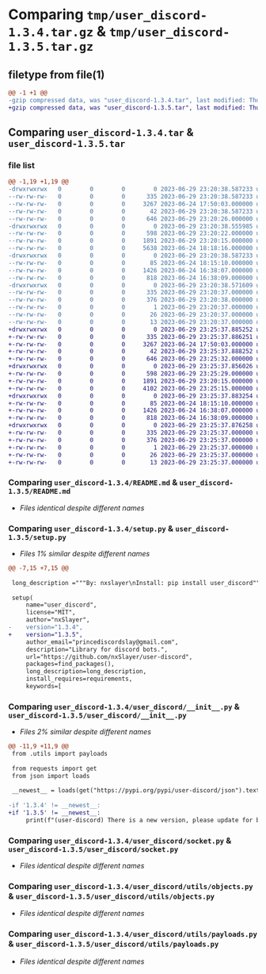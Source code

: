 # Comparing `tmp/user_discord-1.3.4.tar.gz` & `tmp/user_discord-1.3.5.tar.gz`

## filetype from file(1)

```diff
@@ -1 +1 @@
-gzip compressed data, was "user_discord-1.3.4.tar", last modified: Thu Jun 29 23:20:38 2023, max compression
+gzip compressed data, was "user_discord-1.3.5.tar", last modified: Thu Jun 29 23:25:37 2023, max compression
```

## Comparing `user_discord-1.3.4.tar` & `user_discord-1.3.5.tar`

### file list

```diff
@@ -1,19 +1,19 @@
-drwxrwxrwx   0        0        0        0 2023-06-29 23:20:38.587233 user_discord-1.3.4/
--rw-rw-rw-   0        0        0      335 2023-06-29 23:20:38.587233 user_discord-1.3.4/PKG-INFO
--rw-rw-rw-   0        0        0     3267 2023-06-24 17:50:03.000000 user_discord-1.3.4/README.md
--rw-rw-rw-   0        0        0       42 2023-06-29 23:20:38.587233 user_discord-1.3.4/setup.cfg
--rw-rw-rw-   0        0        0      646 2023-06-29 23:20:26.000000 user_discord-1.3.4/setup.py
-drwxrwxrwx   0        0        0        0 2023-06-29 23:20:38.555985 user_discord-1.3.4/user_discord/
--rw-rw-rw-   0        0        0      598 2023-06-29 23:20:22.000000 user_discord-1.3.4/user_discord/__init__.py
--rw-rw-rw-   0        0        0     1891 2023-06-29 23:20:15.000000 user_discord-1.3.4/user_discord/socket.py
--rw-rw-rw-   0        0        0     5638 2023-06-24 18:18:16.000000 user_discord-1.3.4/user_discord/user_discord.py
-drwxrwxrwx   0        0        0        0 2023-06-29 23:20:38.587233 user_discord-1.3.4/user_discord/utils/
--rw-rw-rw-   0        0        0       85 2023-06-24 18:15:10.000000 user_discord-1.3.4/user_discord/utils/__init__.py
--rw-rw-rw-   0        0        0     1426 2023-06-24 16:38:07.000000 user_discord-1.3.4/user_discord/utils/objects.py
--rw-rw-rw-   0        0        0      818 2023-06-24 16:38:09.000000 user_discord-1.3.4/user_discord/utils/payloads.py
-drwxrwxrwx   0        0        0        0 2023-06-29 23:20:38.571609 user_discord-1.3.4/user_discord.egg-info/
--rw-rw-rw-   0        0        0      335 2023-06-29 23:20:37.000000 user_discord-1.3.4/user_discord.egg-info/PKG-INFO
--rw-rw-rw-   0        0        0      376 2023-06-29 23:20:38.000000 user_discord-1.3.4/user_discord.egg-info/SOURCES.txt
--rw-rw-rw-   0        0        0        1 2023-06-29 23:20:37.000000 user_discord-1.3.4/user_discord.egg-info/dependency_links.txt
--rw-rw-rw-   0        0        0       26 2023-06-29 23:20:37.000000 user_discord-1.3.4/user_discord.egg-info/requires.txt
--rw-rw-rw-   0        0        0       13 2023-06-29 23:20:37.000000 user_discord-1.3.4/user_discord.egg-info/top_level.txt
+drwxrwxrwx   0        0        0        0 2023-06-29 23:25:37.885252 user_discord-1.3.5/
+-rw-rw-rw-   0        0        0      335 2023-06-29 23:25:37.886251 user_discord-1.3.5/PKG-INFO
+-rw-rw-rw-   0        0        0     3267 2023-06-24 17:50:03.000000 user_discord-1.3.5/README.md
+-rw-rw-rw-   0        0        0       42 2023-06-29 23:25:37.888252 user_discord-1.3.5/setup.cfg
+-rw-rw-rw-   0        0        0      646 2023-06-29 23:25:32.000000 user_discord-1.3.5/setup.py
+drwxrwxrwx   0        0        0        0 2023-06-29 23:25:37.856026 user_discord-1.3.5/user_discord/
+-rw-rw-rw-   0        0        0      598 2023-06-29 23:25:29.000000 user_discord-1.3.5/user_discord/__init__.py
+-rw-rw-rw-   0        0        0     1891 2023-06-29 23:20:15.000000 user_discord-1.3.5/user_discord/socket.py
+-rw-rw-rw-   0        0        0     4102 2023-06-29 23:25:15.000000 user_discord-1.3.5/user_discord/user_discord.py
+drwxrwxrwx   0        0        0        0 2023-06-29 23:25:37.883254 user_discord-1.3.5/user_discord/utils/
+-rw-rw-rw-   0        0        0       85 2023-06-24 18:15:10.000000 user_discord-1.3.5/user_discord/utils/__init__.py
+-rw-rw-rw-   0        0        0     1426 2023-06-24 16:38:07.000000 user_discord-1.3.5/user_discord/utils/objects.py
+-rw-rw-rw-   0        0        0      818 2023-06-24 16:38:09.000000 user_discord-1.3.5/user_discord/utils/payloads.py
+drwxrwxrwx   0        0        0        0 2023-06-29 23:25:37.876258 user_discord-1.3.5/user_discord.egg-info/
+-rw-rw-rw-   0        0        0      335 2023-06-29 23:25:37.000000 user_discord-1.3.5/user_discord.egg-info/PKG-INFO
+-rw-rw-rw-   0        0        0      376 2023-06-29 23:25:37.000000 user_discord-1.3.5/user_discord.egg-info/SOURCES.txt
+-rw-rw-rw-   0        0        0        1 2023-06-29 23:25:37.000000 user_discord-1.3.5/user_discord.egg-info/dependency_links.txt
+-rw-rw-rw-   0        0        0       26 2023-06-29 23:25:37.000000 user_discord-1.3.5/user_discord.egg-info/requires.txt
+-rw-rw-rw-   0        0        0       13 2023-06-29 23:25:37.000000 user_discord-1.3.5/user_discord.egg-info/top_level.txt
```

### Comparing `user_discord-1.3.4/README.md` & `user_discord-1.3.5/README.md`

 * *Files identical despite different names*

### Comparing `user_discord-1.3.4/setup.py` & `user_discord-1.3.5/setup.py`

 * *Files 1% similar despite different names*

```diff
@@ -7,15 +7,15 @@
 
 long_description ="""By: nxslayer\nInstall: pip install user_discord"""
 
 setup(
     name="user_discord",
     license="MIT",
     author="nxSlayer",
-    version="1.3.4",
+    version="1.3.5",
     author_email="princediscordslay@gmail.com",
     description="Library for discord bots.",
     url="https://github.com/nxSlayer/user-discord",
     packages=find_packages(),
     long_description=long_description,
     install_requires=requirements,
     keywords=[
```

### Comparing `user_discord-1.3.4/user_discord/__init__.py` & `user_discord-1.3.5/user_discord/__init__.py`

 * *Files 2% similar despite different names*

```diff
@@ -11,9 +11,9 @@
 from .utils import payloads
 
 from requests import get
 from json import loads
 
 __newest__ = loads(get("https://pypi.org/pypi/user-discord/json").text)["info"]["version"]
 
-if '1.3.4' != __newest__:
+if '1.3.5' != __newest__:
     print(f"(user-discord) There is a new version, please update for better results")
```

### Comparing `user_discord-1.3.4/user_discord/socket.py` & `user_discord-1.3.5/user_discord/socket.py`

 * *Files identical despite different names*

### Comparing `user_discord-1.3.4/user_discord/utils/objects.py` & `user_discord-1.3.5/user_discord/utils/objects.py`

 * *Files identical despite different names*

### Comparing `user_discord-1.3.4/user_discord/utils/payloads.py` & `user_discord-1.3.5/user_discord/utils/payloads.py`

 * *Files identical despite different names*

